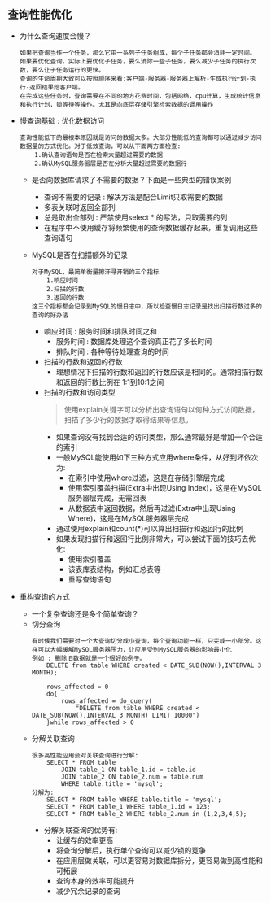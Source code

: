 ## 查询性能优化
+ 为什么查询速度会慢？
    ```
    如果把查询当作一个任务，那么它由一系列子任务组成，每个子任务都会消耗一定时间。
    如果要优化查询，实际上要优化子任务，要么消除一些子任务，要么减少子任务的执行次数，要么让子任务运行的更快。
    查询的生命周期大致可以按照顺序来看:客户端-服务器-服务器上解析-生成执行计划-执行-返回结果给客户端。
    在完成这些任务时，查询需要在不同的地方花费时间，包括网络，cpu计算，生成统计信息和执行计划，锁等待等操作。尤其是向底层存储引擎检索数据的调用操作
    ```

+ 慢查询基础 : 优化数据访问
    ```
    查询性能低下的最根本原因就是访问的数据太多。大部分性能低的查询都可以通过减少访问数据量的方式优化。对于低效查询，可以从下面两方面检查:
        1.确认查询语句是否在检索大量超过需要的数据
        2.确认MySQL服务器层是否在分析大量超过需要的数据行
    ```
    + 是否向数据库请求了不需要的数据？下面是一些典型的错误案例
        + 查询不需要的记录 : 解决方法是配合Limit只取需要的数据
        + 多表关联时返回全部列
        + 总是取出全部列 : 严禁使用select * 的写法，只取需要的列
        + 在程序中不使用缓存将频繁使用的查询数据缓存起来，重复调用这些查询语句
    
    + MySQL是否在扫描额外的记录
        ```
        对于MySQL，最简单衡量擦汗寻开销的三个指标
            1.响应时间
            2.扫描的行数
            3.返回的行数
        这三个指标都会记录到MySQL的慢日志中，所以检查慢日志记录是找出扫描行数过多的查询的好办法
        ```
        + 响应时间 : 服务时间和排队时间之和
            + 服务时间 : 数据库处理这个查询真正花了多长时间
            + 排队时间 : 各种等待处理查询的时间
        + 扫描的行数和返回的行数
            + 理想情况下扫描的行数和返回的行数应该是相同的。通常扫描行数和返回的行数比例在 1:1到10:1之间
        + 扫描的行数和访问类型
            > 使用explain关键字可以分析出查询语句以何种方式访问数据，扫描了多少行的数据才取得结果等信息。
            + 如果查询没有找到合适的访问类型，那么通常最好是增加一个合适的索引
            + 一般MySQL能使用如下三种方式应用where条件，从好到坏依次为:
                + 在索引中使用where过滤，这是在存储引擎层完成
                + 使用索引覆盖扫描(Extra中出现Using Index)，这是在MySQL服务器层完成，无需回表
                + 从数据表中返回数据，然后再过滤(Extra中出现Using Where)，这是在MySQL服务器层完成
            + 通过使用explain和count(*)可以算出扫描行和返回行的比例
            + 如果发现扫描行和返回行比例非常大，可以尝试下面的技巧去优化:
                + 使用索引覆盖
                + 该表库表结构，例如汇总表等
                + 重写查询语句

+ 重构查询的方式
    + 一个复杂查询还是多个简单查询？
    + 切分查询
        ```
        有时候我们需要对一个大查询切分成小查询，每个查询功能一样，只完成一小部分。这样可以大幅缓解MySQL服务器压力，让应用受到MySQL服务器的影响最小化
        例如 : 删除旧数据就是一个很好的例子。
            DELETE from table WHERE created < DATE_SUB(NOW(),INTERVAL 3 MONTH);
            
            rows_affected = 0
            do{
                rows_affected = do_query(
                    "DELETE from table WHERE created < DATE_SUB(NOW(),INTERVAL 3 MONTH) LIMIT 10000")
            }while rows_affected > 0
        ```
    + 分解关联查询
        ```
        很多高性能应用会对关联查询进行分解:
            SELECT * FROM table
                JOIN table_1 ON table_1.id = table.id
                JOIN table_2 ON table_2.num = table.num
                WHERE table.title = 'mysql';
        分解为:
            SELECT * FROM table WHERE table.title = 'mysql';
            SELECT * FROM table_1 WHERE table_1.id = 123;
            SELECT * FROM table_2 WHERE table_2.num in (1,2,3,4,5);
        ```
        + 分解关联查询的优势有:
            + 让缓存的效率更高
            + 将查询分解后，执行单个查询可以减少锁的竞争
            + 在应用层做关联，可以更容易对数据库拆分，更容易做到高性能和可拓展
            + 查询本身的效率可能提升
            + 减少冗余记录的查询
